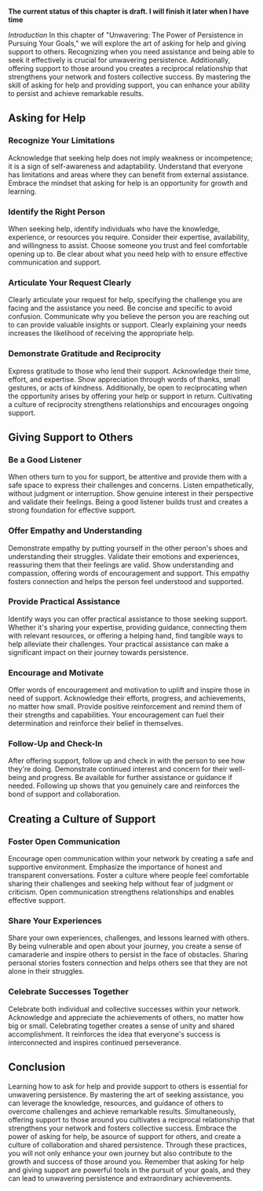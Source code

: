 **The current status of this chapter is draft. I will finish it later when I have time**

*Introduction* In this chapter of "Unwavering: The Power of Persistence in Pursuing Your Goals," we will explore the art of asking for help and giving support to others. Recognizing when you need assistance and being able to seek it effectively is crucial for unwavering persistence. Additionally, offering support to those around you creates a reciprocal relationship that strengthens your network and fosters collective success. By mastering the skill of asking for help and providing support, you can enhance your ability to persist and achieve remarkable results.

Asking for Help
---------------

### Recognize Your Limitations

Acknowledge that seeking help does not imply weakness or incompetence; it is a sign of self-awareness and adaptability. Understand that everyone has limitations and areas where they can benefit from external assistance. Embrace the mindset that asking for help is an opportunity for growth and learning.

### Identify the Right Person

When seeking help, identify individuals who have the knowledge, experience, or resources you require. Consider their expertise, availability, and willingness to assist. Choose someone you trust and feel comfortable opening up to. Be clear about what you need help with to ensure effective communication and support.

### Articulate Your Request Clearly

Clearly articulate your request for help, specifying the challenge you are facing and the assistance you need. Be concise and specific to avoid confusion. Communicate why you believe the person you are reaching out to can provide valuable insights or support. Clearly explaining your needs increases the likelihood of receiving the appropriate help.

### Demonstrate Gratitude and Reciprocity

Express gratitude to those who lend their support. Acknowledge their time, effort, and expertise. Show appreciation through words of thanks, small gestures, or acts of kindness. Additionally, be open to reciprocating when the opportunity arises by offering your help or support in return. Cultivating a culture of reciprocity strengthens relationships and encourages ongoing support.

Giving Support to Others
------------------------

### Be a Good Listener

When others turn to you for support, be attentive and provide them with a safe space to express their challenges and concerns. Listen empathetically, without judgment or interruption. Show genuine interest in their perspective and validate their feelings. Being a good listener builds trust and creates a strong foundation for effective support.

### Offer Empathy and Understanding

Demonstrate empathy by putting yourself in the other person's shoes and understanding their struggles. Validate their emotions and experiences, reassuring them that their feelings are valid. Show understanding and compassion, offering words of encouragement and support. This empathy fosters connection and helps the person feel understood and supported.

### Provide Practical Assistance

Identify ways you can offer practical assistance to those seeking support. Whether it's sharing your expertise, providing guidance, connecting them with relevant resources, or offering a helping hand, find tangible ways to help alleviate their challenges. Your practical assistance can make a significant impact on their journey towards persistence.

### Encourage and Motivate

Offer words of encouragement and motivation to uplift and inspire those in need of support. Acknowledge their efforts, progress, and achievements, no matter how small. Provide positive reinforcement and remind them of their strengths and capabilities. Your encouragement can fuel their determination and reinforce their belief in themselves.

### Follow-Up and Check-In

After offering support, follow up and check in with the person to see how they're doing. Demonstrate continued interest and concern for their well-being and progress. Be available for further assistance or guidance if needed. Following up shows that you genuinely care and reinforces the bond of support and collaboration.

Creating a Culture of Support
-----------------------------

### Foster Open Communication

Encourage open communication within your network by creating a safe and supportive environment. Emphasize the importance of honest and transparent conversations. Foster a culture where people feel comfortable sharing their challenges and seeking help without fear of judgment or criticism. Open communication strengthens relationships and enables effective support.

### Share Your Experiences

Share your own experiences, challenges, and lessons learned with others. By being vulnerable and open about your journey, you create a sense of camaraderie and inspire others to persist in the face of obstacles. Sharing personal stories fosters connection and helps others see that they are not alone in their struggles.

### Celebrate Successes Together

Celebrate both individual and collective successes within your network. Acknowledge and appreciate the achievements of others, no matter how big or small. Celebrating together creates a sense of unity and shared accomplishment. It reinforces the idea that everyone's success is interconnected and inspires continued perseverance.

Conclusion
----------

Learning how to ask for help and provide support to others is essential for unwavering persistence. By mastering the art of seeking assistance, you can leverage the knowledge, resources, and guidance of others to overcome challenges and achieve remarkable results. Simultaneously, offering support to those around you cultivates a reciprocal relationship that strengthens your network and fosters collective success. Embrace the power of asking for help, be asource of support for others, and create a culture of collaboration and shared persistence. Through these practices, you will not only enhance your own journey but also contribute to the growth and success of those around you. Remember that asking for help and giving support are powerful tools in the pursuit of your goals, and they can lead to unwavering persistence and extraordinary achievements.
